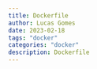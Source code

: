 ```yaml
---
title: Dockerfile
author: Lucas Gomes
date: 2023-02-18
tags: "docker"
categories: "docker"
description: Dockerfile
---
```

